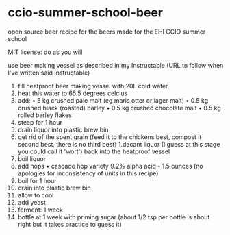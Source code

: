 ccio-summer-school-beer
=======================

open source beer recipe for the beers made for the EHI CCIO summer school

MIT license: do as you will

use beer making vessel as described in my Instructable (URL to follow when I've written said Instructable)

1. fill heatproof beer making vessel with 20L cold water
1. heat this water to 65.5 degrees celcius
1. add:
  • 5 kg crushed pale malt (eg maris otter or lager malt)
  • 0.5 kg crushed black (roasted) barley
  • 0.5 kg crushed chocolate malt
  • 0.5 kg rolled barley flakes
1. steep for 1 hour
1. drain liquor into plastic brew bin
1. get rid of the spent grain (feed it to the chickens best, compost it second best, there is no third best)
1.decant liquor (I guess at this stage you could call it 'wort') back into the heatproof vessel
1. boil liquor
1. add hops
  • cascade hop variety 9.2% alpha acid - 1.5 ounces (no apologies for inconsistency of units in this recipe)
1. boil for 1 hour
1. drain into plastic brew bin
1. allow to cool
1. add yeast
1. ferment: 1 week
1. bottle at 1 week with priming sugar (about 1/2 tsp per bottle is about right but it takes practice to guess it)

